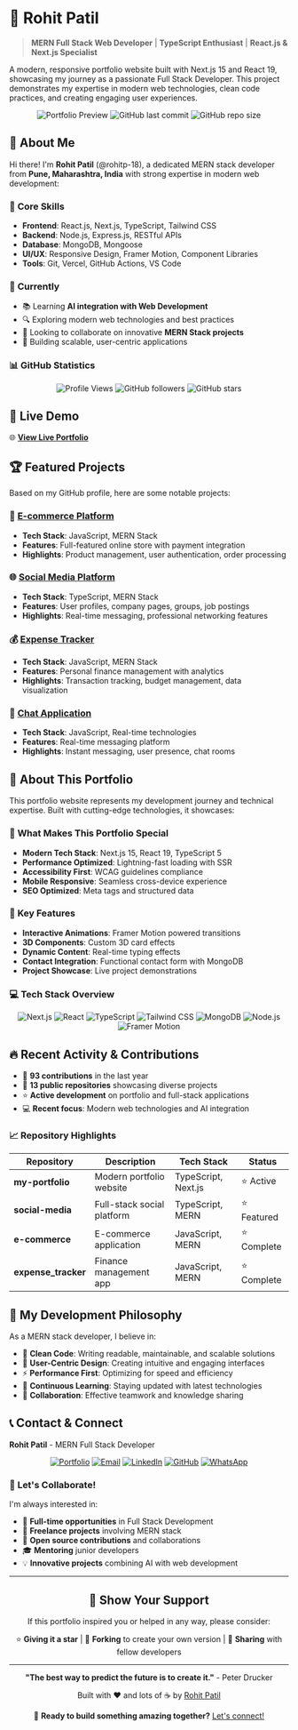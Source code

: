 # 🌟 Rohit Patil

> **MERN Full Stack Web Developer** | **TypeScript Enthusiast** | **React.js & Next.js Specialist**

A modern, responsive portfolio website built with Next.js 15 and React 19, showcasing my journey as a passionate Full Stack Developer. This project demonstrates my expertise in modern web technologies, clean code practices, and creating engaging user experiences.

<div align="center">

![Portfolio Preview](https://img.shields.io/badge/Portfolio-Live-brightgreen?style=for-the-badge&logo=vercel)
![GitHub last commit](https://img.shields.io/github/last-commit/rohitp-18/my-portfolio?style=for-the-badge)
![GitHub repo size](https://img.shields.io/github/repo-size/rohitp-18/my-portfolio?style=for-the-badge)

</div>

## 👋 About Me

Hi there! I'm **Rohit Patil** (@rohitp-18), a dedicated MERN stack developer from **Pune, Maharashtra, India** with strong expertise in modern web development:

### 🚀 **Core Skills**

- **Frontend**: React.js, Next.js, TypeScript, Tailwind CSS
- **Backend**: Node.js, Express.js, RESTful APIs
- **Database**: MongoDB, Mongoose
- **UI/UX**: Responsive Design, Framer Motion, Component Libraries
- **Tools**: Git, Vercel, GitHub Actions, VS Code

### 🌱 **Currently**

- 📚 Learning **AI integration with Web Development**
- 🔍 Exploring modern web technologies and best practices
- 💞️ Looking to collaborate on innovative **MERN Stack projects**
- 🎯 Building scalable, user-centric applications

### 📊 **GitHub Statistics**

<div align="center">

![Profile Views](https://komarev.com/ghpvc/?username=rohitp-18&color=blueviolet&style=for-the-badge)
![GitHub followers](https://img.shields.io/github/followers/rohitp-18?style=for-the-badge&logo=github)
![GitHub stars](https://img.shields.io/github/stars/rohitp-18?style=for-the-badge&logo=github)

</div>

## 🚀 Live Demo

🌐 **[View Live Portfolio](https://rohit-patil.vercel.app)**

## 🏆 Featured Projects

Based on my GitHub profile, here are some notable projects:

### 🛒 [E-commerce Platform](https://github.com/rohitp-18/e-commerce)

- **Tech Stack**: JavaScript, MERN Stack
- **Features**: Full-featured online store with payment integration
- **Highlights**: Product management, user authentication, order processing

### 🌐 [Social Media Platform](https://github.com/rohitp-18/social-media)

- **Tech Stack**: TypeScript, MERN Stack
- **Features**: User profiles, company pages, groups, job postings
- **Highlights**: Real-time messaging, professional networking features

### 💰 [Expense Tracker](https://github.com/rohitp-18/expense_tracker)

- **Tech Stack**: JavaScript, MERN Stack
- **Features**: Personal finance management with analytics
- **Highlights**: Transaction tracking, budget management, data visualization

### 💬 [Chat Application](https://github.com/rohitp-18/chat)

- **Tech Stack**: JavaScript, Real-time technologies
- **Features**: Real-time messaging platform
- **Highlights**: Instant messaging, user presence, chat rooms

## 🎯 About This Portfolio

This portfolio website represents my development journey and technical expertise. Built with cutting-edge technologies, it showcases:

### 🌟 **What Makes This Portfolio Special**

- **Modern Tech Stack**: Next.js 15, React 19, TypeScript 5
- **Performance Optimized**: Lightning-fast loading with SSR
- **Accessibility First**: WCAG guidelines compliance
- **Mobile Responsive**: Seamless cross-device experience
- **SEO Optimized**: Meta tags and structured data

### 🎨 **Key Features**

- **Interactive Animations**: Framer Motion powered transitions
- **3D Components**: Custom 3D card effects
- **Dynamic Content**: Real-time typing effects
- **Contact Integration**: Functional contact form with MongoDB
- **Project Showcase**: Live project demonstrations

### 💻 **Tech Stack Overview**

<div align="center">

![Next.js](https://img.shields.io/badge/Next.js-000000?style=for-the-badge&logo=next.js&logoColor=white)
![React](https://img.shields.io/badge/React-20232A?style=for-the-badge&logo=react&logoColor=61DAFB)
![TypeScript](https://img.shields.io/badge/TypeScript-007ACC?style=for-the-badge&logo=typescript&logoColor=white)
![Tailwind CSS](https://img.shields.io/badge/Tailwind_CSS-38B2AC?style=for-the-badge&logo=tailwind-css&logoColor=white)
![MongoDB](https://img.shields.io/badge/MongoDB-4EA94B?style=for-the-badge&logo=mongodb&logoColor=white)
![Node.js](https://img.shields.io/badge/Node.js-43853D?style=for-the-badge&logo=node.js&logoColor=white)
![Framer Motion](https://img.shields.io/badge/Framer_Motion-0055FF?style=for-the-badge&logo=framer&logoColor=white)

</div>

## 🔥 Recent Activity & Contributions

- 🚀 **93 contributions** in the last year
- 📁 **13 public repositories** showcasing diverse projects
- ⭐ **Active development** on portfolio and full-stack applications
- 💻 **Recent focus**: Modern web technologies and AI integration

### 📈 **Repository Highlights**

| Repository          | Description                | Tech Stack          | Status      |
| ------------------- | -------------------------- | ------------------- | ----------- |
| **my-portfolio**    | Modern portfolio website   | TypeScript, Next.js | ⭐ Active   |
| **social-media**    | Full-stack social platform | TypeScript, MERN    | ⭐ Featured |
| **e-commerce**      | E-commerce application     | JavaScript, MERN    | ⭐ Complete |
| **expense_tracker** | Finance management app     | JavaScript, MERN    | ⭐ Complete |

## 🎯 My Development Philosophy

As a MERN stack developer, I believe in:

- 📝 **Clean Code**: Writing readable, maintainable, and scalable solutions
- 🎨 **User-Centric Design**: Creating intuitive and engaging interfaces
- ⚡ **Performance First**: Optimizing for speed and efficiency
- 🔄 **Continuous Learning**: Staying updated with latest technologies
- 🤝 **Collaboration**: Effective teamwork and knowledge sharing

## 📞 Contact & Connect

**Rohit Patil** - MERN Full Stack Developer

<div align="center">

[![Portfolio](https://img.shields.io/badge/Portfolio-Visit-brightgreen?style=for-the-badge&logo=vercel)](https://rohit-patil.vercel.app)
[![Email](https://img.shields.io/badge/Email-Contact-red?style=for-the-badge&logo=gmail)](mailto:rohitpatil18@hotmail.com)
[![LinkedIn](https://img.shields.io/badge/LinkedIn-Connect-blue?style=for-the-badge&logo=linkedin)](https://www.linkedin.com/in/rohit-patil18/)
[![GitHub](https://img.shields.io/badge/GitHub-Follow-black?style=for-the-badge&logo=github)](https://github.com/rohitp-18)
[![WhatsApp](https://img.shields.io/badge/WhatsApp-Chat-green?style=for-the-badge&logo=whatsapp)](https://api.whatsapp.com/send/?phone=919356971002)

</div>

### 🤝 **Let's Collaborate!**

I'm always interested in:

- 💼 **Full-time opportunities** in Full Stack Development
- 🚀 **Freelance projects** involving MERN stack
- 👥 **Open source contributions** and collaborations
- 🎓 **Mentoring** junior developers
- 💡 **Innovative projects** combining AI with web development

---

<div align="center">

## 🌟 Show Your Support

If this portfolio inspired you or helped in any way, please consider:

⭐ **Giving it a star** | 🔀 **Forking** to create your own version | 📢 **Sharing** with fellow developers

---

**"The best way to predict the future is to create it."** - Peter Drucker

Built with ❤️ and lots of ☕ by [Rohit Patil](https://github.com/rohitp-18)

🚀 **Ready to build something amazing together?** [Let's connect!](mailto:rohitpatil18@hotmail.com)

</div>

